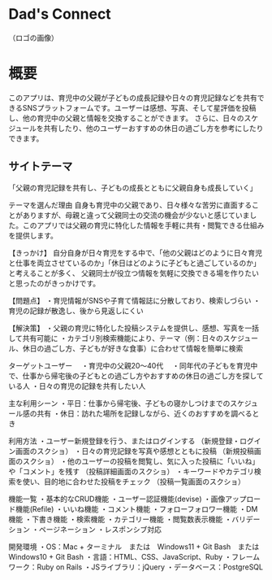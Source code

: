 # Dad's Connect

（ロゴの画像）

# 概要
このアプリは、育児中の父親が子どもの成長記録や日々の育児記録などを共有できるSNSプラットフォームです。ユーザーは感想、写真、そして星評価を投稿し、他の育児中の父親と情報を交換することができます。 さらに、日々のスケジュールを共有したり、他のユーザーおすすめの休日の過ごし方を参考にしたりできます。

## サイトテーマ
「父親の育児記録を共有し、子どもの成長とともに父親自身も成長していく」

テーマを選んだ理由
自身も育児中の父親であり、日々様々な苦労に直面することがありますが、母親と違って父親同士の交流の機会が少ないと感じていました。このアプリでは父親の育児に特化した情報を手軽に共有・閲覧できる仕組みを提供します。

【きっかけ】
自分自身が日々育児をする中で、「他の父親はどのように日々育児と仕事を両立させているのか」「休日はどのように子どもと過ごしているのか」と考えることが多く、 父親同士が役立つ情報を気軽に交換できる場を作りたいと思ったのがきっかけです。

【問題点】
 ・育児情報がSNSや子育て情報誌に分散しており、検索しづらい
 ・育児の記録が散逸し、後から見返しにくい

【解決策】
 ・父親の育児に特化した投稿システムを提供し、感想、写真を一括して共有可能に
 ・カテゴリ別検索機能により、テーマ（例：日々のスケジュール、休日の過ごし方、子どもが好きな食事）に合わせて情報を簡単に検索

ターゲットユーザー 
　・育児中の父親20〜40代 
　・同年代の子どもを育児中で、仕事から帰宅後の子どもとの過ごし方やおすすめの休日の過ごし方を探している人
 ・日々の育児の記録を共有したい人

主な利用シーン
・平日：仕事から帰宅後、子どもの寝かしつけまでのスケジュール感の共有
・休日：訪れた場所を記録しながら、近くのおすすめを調べるとき

利用方法
・ユーザー新規登録を行う、またはログインする （新規登録・ログイン画面のスクショ）
・日々の育児記録を写真や感想とともに投稿 （新規投稿画面のスクショ）
・他のユーザーの投稿を閲覧し、気に入った投稿に「いいね」や「コメント」を残す （投稿詳細画面のスクショ）
・キーワードやカテゴリ検索を使い、目的地に合わせた投稿をチェック （投稿一覧画面のスクショ）

機能一覧
・基本的なCRUD機能
・ユーザー認証機能(devise)
・画像アップロード機能(Refile)
・いいね機能 
・コメント機能
・フォローフォロワー機能
・DM機能
・下書き機能
・検索機能
・カテゴリー機能
・閲覧数表示機能
・バリデーション
・ページネーション
・レスポンシブ対応

開発環境
・OS：Mac + ターミナル　または　Windows11 + Git Bash　または　Windows10 + Git Bash
・言語：HTML、CSS、JavaScript、Ruby
・フレームワーク：Ruby on Rails
・JSライブラリ：jQuery
・データベース：PostgreSQL